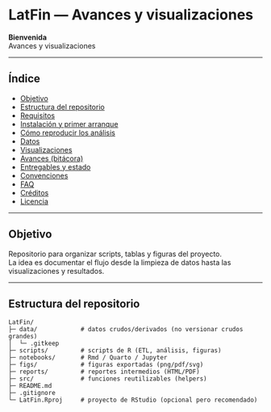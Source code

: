 # LatFin — Avances y visualizaciones

**Bienvenida**  
Avances y visualizaciones

---

## Índice
- [Objetivo](#objetivo)
- [Estructura del repositorio](#estructura-del-repositorio)
- [Requisitos](#requisitos)
- [Instalación y primer arranque](#instalación-y-primer-arranque)
- [Cómo reproducir los análisis](#cómo-reproducir-los-análisis)
- [Datos](#datos)
- [Visualizaciones](#visualizaciones)
- [Avances (bitácora)](#avances-bitácora)
- [Entregables y estado](#entregables-y-estado)
- [Convenciones](#convenciones)
- [FAQ](#faq)
- [Créditos](#créditos)
- [Licencia](#licencia)

---

## Objetivo
Repositorio para organizar scripts, tablas y figuras del proyecto.  
La idea es documentar el flujo desde la limpieza de datos hasta las visualizaciones y resultados.

---

## Estructura del repositorio
```text
LatFin/
├─ data/            # datos crudos/derivados (no versionar crudos grandes)
│  └─ .gitkeep
├─ scripts/         # scripts de R (ETL, análisis, figuras)
├─ notebooks/       # Rmd / Quarto / Jupyter
├─ figs/            # figuras exportadas (png/pdf/svg)
├─ reports/         # reportes intermedios (HTML/PDF)
├─ src/             # funciones reutilizables (helpers)
├─ README.md
├─ .gitignore
└─ LatFin.Rproj     # proyecto de RStudio (opcional pero recomendado)

